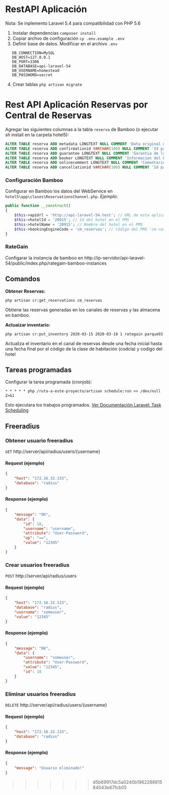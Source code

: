 ﻿# RestAPI Aplicación

 Nota: Se inplemento Laravel 5.4 para compatibilidad con PHP 5.6
 
1. Instalar dependencias `composer install`
2. Copiar archvo de configuración `cp .env.example .env`
3. Definir base de datos. Modificar en el archivo `.env`
```dotenv
   DB_CONNECTION=MySQL
   DB_HOST=127.0.0.1 
   DB_PORT=3306
   DB_DATABASE=api-laravel-54
   DB_USERNAME=homestead
   DB_PASSWORD=secret
```
4. Crear tablas `php artisan migrate`

# Rest API Aplicación Reservas por Central de Reservas
Agregar las siguientes columnas a la tabla `reserva` de Bamboo (o ejecutar sh install en la carpeta hotel5):
```sql
ALTER TABLE reserva ADD metadata LONGTEXT NULL COMMENT 'Data original de la reserva en linea' AFTER firma;
ALTER TABLE reserva ADD confirmationid VARCHAR(100) NULL COMMENT 'Id para la confirmacion de la reserva en linea' AFTER metadata;
ALTER TABLE reserva ADD guarantee LONGTEXT NULL COMMENT 'Garantia de la reserva en linea' AFTER confirmationid;
ALTER TABLE reserva ADD booker LONGTEXT NULL COMMENT 'Informacion del booker de la reserva en linea' AFTER guarantee;
ALTER TABLE reserva ADD onlinecomment LONGTEXT NULL COMMENT 'Comentario de la reserva en linea' AFTER booker;
ALTER TABLE reserva ADD cancellationid VARCHAR(100) NULL COMMENT 'Id para la cancelación de la reserva en linea' AFTER onlinecomment;
```

### Configuración Bamboo

Configurar en Bamboo los datos del WebService en `hotel5\app\clases\ReservationsChannel.php`. *Ejemplo*:

```php
public function __construct()
{
    $this->apiUrl = 'http://api-laravel-54.test'; // URL de esta aplicación
    $this->hotelId = '20915'; // Id del hotel en el PMS
    $this->hotelName = '20915'; // Nombre del hotel en el PMS
    $this->bookingEngineCode = 'cm_reservas'; // Código del PMS 'cm-reservas'
}
```

### RateGain
Configarar la instancia de bamboo en 
http://ip-servidor/api-laravel-54/public/index.php/rategain-bamboo-instances

## Comandos

**Obtener Reservas:**

`php artisan cr:get_reservations cm_reservas`

Obtiene las reservas generadas en los canales de reservas y las almacena en bamboo.

**Actuaizar inventario:**

`php artisan cr:put_inventory 2020-03-15 2020-03-18 1 rategain parque93`

Actualiza el inventario en el canal de reservas desde una fecha inicial hasta una fecha final por el código de la clase de habitación (codcla) y codigo del hotel

## Tareas programadas
Configurar la tarea programada (cronjob):

`* * * * * php /ruta-a-este-proyecto/artisan schedule:run >> /dev/null 2>&1`

Esto ejecutara los trabajos programados. [Ver Documentación Laravel: Task Scheduling](https://laravel.com/docs/5.4/scheduling#introduction)


## Freeradius

### Obtener usuario freeradius

`GET` http://server/api/radius/users/{username}

#### Request (ejemplo)

```json
{
	"host": "172.16.32.133",
	"database": "radius"
}
```

#### Response  (ejemplo)

```json
{
    "message": "OK",
    "data": {
        "id": 18,
        "username": "username",
        "attribute": "User-Password",
        "op": "==",
        "value": "12345"
    }
}
```


### Crear usuarios freeradius

`POST` http://server/api/radius/users

#### Request (ejemplo)

```json
{
	"host": "172.16.32.133",
	"database": "radius",
	"username": "someuser",
	"value": "12345"
}
```

#### Response  (ejemplo)

```json
{
    "message": "OK",
    "data": {
        "username": "someuser",
        "attribute": "User-Password",
        "value": "12345",
        "id": 18
    }
}
```

### Eliminar usuarios freeradius

`DELETE` http://server/api/radius/users/{username}

#### Request (ejemplo)

```json
{
	"host": "172.16.32.133",
	"database": "radius"
}
```

#### Response  (ejemplo)

```json
{
    "message": "Usuario eliminado!"
}
```
>>>>>>> d5b69917dc5a0240b196228681584043e67fcb05
